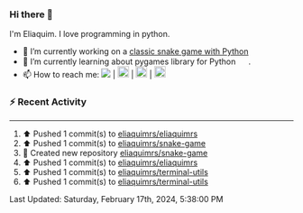### Hi there 👋

I'm Eliaquim. I love programming in python.

- 🔭 I’m currently working on a [classic snake game with Python](https://github.com/eliaquimrs/snake-game)
- 🌱 I’m currently learning about pygames library for Python  <img height="15" width="15" src="https://cdn.simpleicons.org/Python" /> .
- 📫 How to reach me:
  <a href="https://twitter.com/eliaquimrsv"><img src="https://img.shields.io/twitter/url?url=https%3A%2F%2Ftwitter.com%2Feliaquimrsv"/></a> |
  <a style="margin-left=20px" href="https://www.instagram.com/eliaquimrs/"><img height="20" width="20" src="https://cdn.simpleicons.org/instagram"/></a> |
  <a href="https://www.facebook.com/eliaquim.rodrigues.1"><img height="20" width="20" src="https://cdn.simpleicons.org/facebook"/></a> |
  <a href="https://www.linkedin.com/in/eliaquimrs"><img height="20" width="20" src="https://cdn.simpleicons.org/linkedin"/></a>

### ⚡ Recent Activity
---
<!--RECENT_ACTIVITY:start-->
1. ⬆️ Pushed 1 commit(s) to [eliaquimrs/eliaquimrs](https://github.com/eliaquimrs/eliaquimrs)<br>
2. ⬆️ Pushed 1 commit(s) to [eliaquimrs/snake-game](https://github.com/eliaquimrs/snake-game)<br>
3. 📔 Created new repository [eliaquimrs/snake-game](https://github.com/eliaquimrs/snake-game)<br>
4. ⬆️ Pushed 1 commit(s) to [eliaquimrs/eliaquimrs](https://github.com/eliaquimrs/eliaquimrs)<br>
5. ⬆️ Pushed 1 commit(s) to [eliaquimrs/terminal-utils](https://github.com/eliaquimrs/terminal-utils)<br>
6. ⬆️ Pushed 1 commit(s) to [eliaquimrs/terminal-utils](https://github.com/eliaquimrs/terminal-utils)<br>
<!--RECENT_ACTIVITY:end-->

<!--RECENT_ACTIVITY:last_update-->
Last Updated: Saturday, February 17th, 2024, 5:38:00 PM
<!--RECENT_ACTIVITY:last_update_end-->
<!--
**eliaquimrs/eliaquimrs** is a ✨ _special_ ✨ repository because its `README.md` (this file) appears on your GitHub profile.

Here are some ideas to get you started:

- 🔭 I’m currently working on ...
- 🌱 I’m currently learning ...
- 👯 I’m looking to collaborate on ...
- 🤔 I’m looking for help with ...
- 💬 Ask me about ...
- 📫 How to reach me: ...
- 😄 Pronouns: ...
- ⚡ Fun fact: ...
-->
